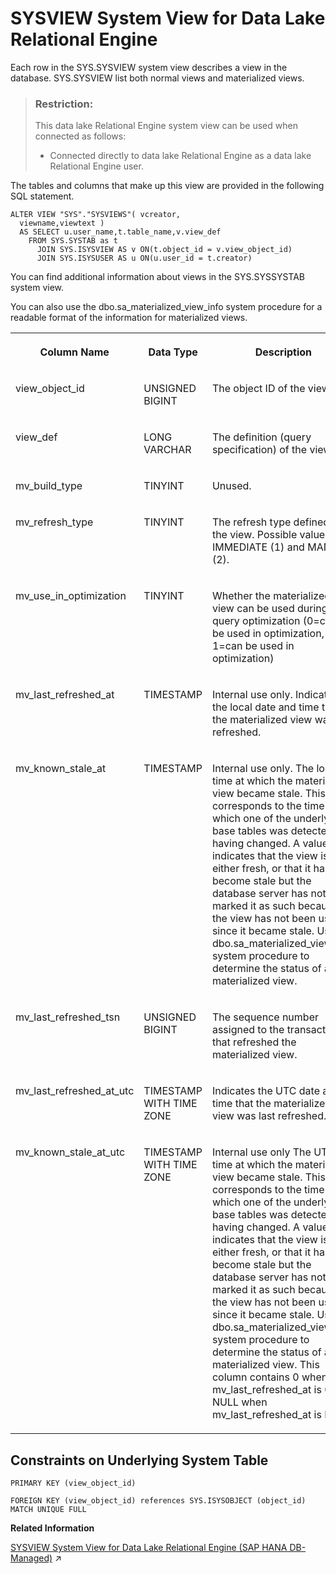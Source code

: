 <!-- loioa5d7605c84f210159f81bcbc3e0782d7 -->

# SYSVIEW System View for Data Lake Relational Engine

Each row in the SYS.SYSVIEW system view describes a view in the database. SYS.SYSVIEW list both normal views and materialized views.



> ### Restriction:  
> This data lake Relational Engine system view can be used when connected as follows:
> 
> -   Connected directly to data lake Relational Engine as a data lake Relational Engine user.



The tables and columns that make up this view are provided in the following SQL statement.

```
ALTER VIEW "SYS"."SYSVIEWS"( vcreator,
  viewname,viewtext ) 
  AS SELECT u.user_name,t.table_name,v.view_def
    FROM SYS.SYSTAB as t
      JOIN SYS.ISYSVIEW AS v ON(t.object_id = v.view_object_id)
      JOIN SYS.ISYSUSER AS u ON(u.user_id = t.creator)
```

You can find additional information about views in the SYS.SYSSYSTAB system view.

You can also use the dbo.sa\_materialized\_view\_info system procedure for a readable format of the information for materialized views.


<table>
<tr>
<th valign="top">

Column Name



</th>
<th valign="top">

Data Type



</th>
<th valign="top">

Description



</th>
</tr>
<tr>
<td valign="top">

view\_object\_id



</td>
<td valign="top">

UNSIGNED BIGINT



</td>
<td valign="top">

The object ID of the view.



</td>
</tr>
<tr>
<td valign="top">

view\_def



</td>
<td valign="top">

LONG VARCHAR



</td>
<td valign="top">

The definition \(query specification\) of the view.



</td>
</tr>
<tr>
<td valign="top">

mv\_build\_type



</td>
<td valign="top">

TINYINT



</td>
<td valign="top">

Unused.



</td>
</tr>
<tr>
<td valign="top">

mv\_refresh\_type



</td>
<td valign="top">

TINYINT



</td>
<td valign="top">

The refresh type defined for the view. Possible values are IMMEDIATE \(1\) and MANUAL \(2\).



</td>
</tr>
<tr>
<td valign="top">

mv\_use\_in\_optimization



</td>
<td valign="top">

TINYINT



</td>
<td valign="top">

Whether the materialized view can be used during query optimization \(0=can’t be used in optimization, 1=can be used in optimization\)



</td>
</tr>
<tr>
<td valign="top">

mv\_last\_refreshed\_at



</td>
<td valign="top">

TIMESTAMP



</td>
<td valign="top">

Internal use only. Indicates the local date and time that the materialized view was last refreshed.



</td>
</tr>
<tr>
<td valign="top">

mv\_known\_stale\_at



</td>
<td valign="top">

TIMESTAMP



</td>
<td valign="top">

Internal use only. The local time at which the materialized view became stale. This value corresponds to the time at which one of the underlying base tables was detected as having changed. A value of 0 indicates that the view is either fresh, or that it has become stale but the database server has not marked it as such because the view has not been used since it became stale. Use the dbo.sa\_materialized\_view\_info system procedure to determine the status of a materialized view.



</td>
</tr>
<tr>
<td valign="top">

mv\_last\_refreshed\_tsn



</td>
<td valign="top">

UNSIGNED BIGINT



</td>
<td valign="top">

The sequence number assigned to the transaction that refreshed the materialized view.



</td>
</tr>
<tr>
<td valign="top">

mv\_last\_refreshed\_at\_utc



</td>
<td valign="top">

TIMESTAMP WITH TIME ZONE



</td>
<td valign="top">

Indicates the UTC date and time that the materialized view was last refreshed.



</td>
</tr>
<tr>
<td valign="top">

mv\_known\_stale\_at\_utc



</td>
<td valign="top">

TIMESTAMP WITH TIME ZONE



</td>
<td valign="top">

Internal use only The UTC time at which the materialized view became stale. This value corresponds to the time at which one of the underlying base tables was detected as having changed. A value of 0 indicates that the view is either fresh, or that it has become stale but the database server has not marked it as such because the view has not been used since it became stale. Use the dbo.sa\_materialized\_view\_info system procedure to determine the status of a materialized view. This column contains 0 when mv\_last\_refreshed\_at is 0 and NULL when mv\_last\_refreshed\_at is NULL.



</td>
</tr>
</table>



<a name="loioa5d7605c84f210159f81bcbc3e0782d7__SYSVIEW_costratints1"/>

## Constraints on Underlying System Table

```
PRIMARY KEY (view_object_id)
```

```
FOREIGN KEY (view_object_id) references SYS.ISYSOBJECT (object_id) MATCH UNIQUE FULL 
```

**Related Information**  


[SYSVIEW System View for Data Lake Relational Engine (SAP HANA DB-Managed)](https://help.sap.com/viewer/a898e08b84f21015969fa437e89860c8/2023_1_QRC/en-US/1681f580168444a9b138cd2a8b51382b.html "Each row in the SYS.SYSVIEW system view describes a view in the database. SYS.SYSVIEW list both normal views and materialized views.") :arrow_upper_right:

